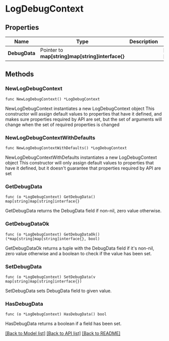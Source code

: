 # LogDebugContext

## Properties

Name | Type | Description | Notes
------------ | ------------- | ------------- | -------------
**DebugData** | Pointer to **map[string]map[string]interface{}** |  | [optional] [readonly] 

## Methods

### NewLogDebugContext

`func NewLogDebugContext() *LogDebugContext`

NewLogDebugContext instantiates a new LogDebugContext object
This constructor will assign default values to properties that have it defined,
and makes sure properties required by API are set, but the set of arguments
will change when the set of required properties is changed

### NewLogDebugContextWithDefaults

`func NewLogDebugContextWithDefaults() *LogDebugContext`

NewLogDebugContextWithDefaults instantiates a new LogDebugContext object
This constructor will only assign default values to properties that have it defined,
but it doesn't guarantee that properties required by API are set

### GetDebugData

`func (o *LogDebugContext) GetDebugData() map[string]map[string]interface{}`

GetDebugData returns the DebugData field if non-nil, zero value otherwise.

### GetDebugDataOk

`func (o *LogDebugContext) GetDebugDataOk() (*map[string]map[string]interface{}, bool)`

GetDebugDataOk returns a tuple with the DebugData field if it's non-nil, zero value otherwise
and a boolean to check if the value has been set.

### SetDebugData

`func (o *LogDebugContext) SetDebugData(v map[string]map[string]interface{})`

SetDebugData sets DebugData field to given value.

### HasDebugData

`func (o *LogDebugContext) HasDebugData() bool`

HasDebugData returns a boolean if a field has been set.


[[Back to Model list]](../README.md#documentation-for-models) [[Back to API list]](../README.md#documentation-for-api-endpoints) [[Back to README]](../README.md)


